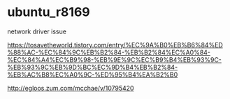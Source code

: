 # ubuntu_r8169
network driver issue

https://tosavetheworld.tistory.com/entry/%EC%9A%B0%EB%B6%84%ED%88%AC-%EC%84%9C%EB%B2%84-%EB%B2%84%EC%A0%84-%EC%84%A4%EC%B9%98-%EB%9E%9C%EC%B9%B4%EB%93%9C-%EB%93%9C%EB%9D%BC%EC%9D%B4%EB%B2%84-%EB%AC%B8%EC%A0%9C-%ED%95%B4%EA%B2%B0

http://egloos.zum.com/mcchae/v/10795420
